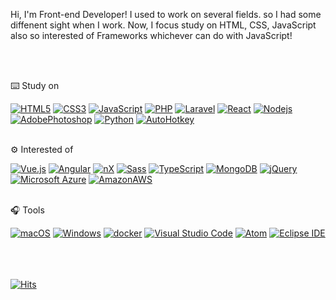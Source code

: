 Hi, I'm Front-end Developer!
I used to work on several fields. so I had some diffenent sight when I work.
Now, I focus study on HTML, CSS, JavaScript also so interested of Frameworks whichever can do with JavaScript!	

<!-- This is my Portfolio site but It's still working on it! 👨‍🔧

https://204chad.github.io/Portfolio/ 
 -->
<br><br>
	
⌨️ Study on 
	
[![HTML5](http://img.shields.io/badge/-HTML5-gray?style=flat-square&logo=HTML5)]()
[![CSS3](http://img.shields.io/badge/-CSS3-gray?style=flat-square&logo=CSS3)]()
[![JavaScript](http://img.shields.io/badge/-JavaScript-gray?style=flat-square&logo=JavaScript)]()
[![PHP](http://img.shields.io/badge/-PHP-gray?style=flat-square&logo=PHP)]()
[![Laravel](http://img.shields.io/badge/-Laravel-gray?style=flat-square&logo=Laravel)]()
[![React](http://img.shields.io/badge/-React-gray?style=flat-square&logo=react)]()
[![Nodejs](http://img.shields.io/badge/-Node.js-gray?style=flat-square&logo=node.js)]()
[![AdobePhotoshop](http://img.shields.io/badge/-Photoshop-gray?style=flat-square&logo=AdobePhotoshop)]()
[![Python](http://img.shields.io/badge/-Python-gray?style=flat-square&logo=Python)]()
[![AutoHotkey](http://img.shields.io/badge/-AutoHotkey-gray?style=flat-square&logo=AutoHotkey)]()
<br><br>	
	
⚙️ Interested of

[![Vue.js](http://img.shields.io/badge/-Vue.js-gray?style=flat-square&logo=Vue.js)]()
[![Angular](http://img.shields.io/badge/-Angular-gray?style=flat-square&logo=Angular)]()
[![nX](http://img.shields.io/badge/-NX-gray?style=flat-square&logo=NX)]()
[![Sass](http://img.shields.io/badge/-Sass-gray?style=flat-square&logo=Sass)]()
[![TypeScript](http://img.shields.io/badge/-TypeScript-gray?style=flat-square&logo=TypeScript)]()
[![MongoDB](http://img.shields.io/badge/-MongoDB-gray?style=flat-square&logo=MongoDB)]()
[![jQuery](http://img.shields.io/badge/-jQuery-gray?style=flat-square&logo=jQuery)]()
[![Microsoft Azure](http://img.shields.io/badge/-Azure-gray?style=flat-square&logo=MicrosoftAzure)]()
[![AmazonAWS](http://img.shields.io/badge/-AWS-gray?style=flat-square&logo=AmazonAWS)]()
<br><br>
	
	
🎧 Tools
	
[![macOS](http://img.shields.io/badge/-macOS-gray?style=flat-square&logo=macOS)]()
[![Windows](http://img.shields.io/badge/-Windows-gray?style=flat-square&logo=Windows)]()
[![docker](http://img.shields.io/badge/-docker-gray?style=flat-square&logo=docker)]()
[![Visual Studio Code](http://img.shields.io/badge/-VScode-gray?style=flat-square&logo=VisualStudioCode)]()
[![Atom](http://img.shields.io/badge/-Atom-gray?style=flat-square&logo=Atom)]()
[![Eclipse IDE](http://img.shields.io/badge/-Eclipse-gray?style=flat-square&logo=EclipseIDE)]()

<br><br><br>
[![Hits](https://hits.seeyoufarm.com/api/count/incr/badge.svg?url=https%3A%2F%2Fgithub.com%2F204Chad&count_bg=%2379C83D&title_bg=%23555555&icon=&icon_color=%23E7E7E7&title=hits&edge_flat=false)](https://hits.seeyoufarm.com)





	

<!--
**204Chad/204Chad** is a ✨ _special_ ✨ repository because its `README.md` (this file) appears on your GitHub profile.

Here are some ideas to get you started:

- 🔭 I’m currently working on ...
- 🌱 I’m currently learning ...
- 👯 I’m looking to collaborate on ...
- 🤔 I’m looking for help with ...
- 💬 Ask me about ...
- 📫 How to reach me: ...
- 😄 Pronouns: ...
- ⚡ Fun fact: ...
-->
